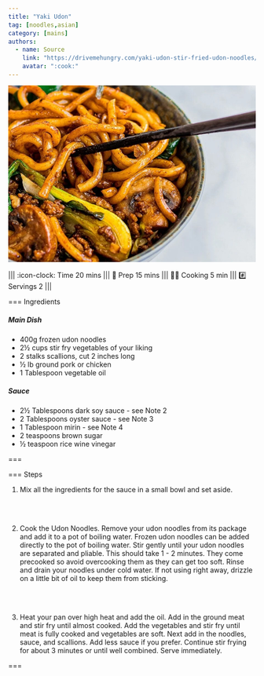 ```yaml
---
title: "Yaki Udon"
tag: [noodles,asian]
category: [mains]
authors:
  - name: Source
    link: "https://drivemehungry.com/yaki-udon-stir-fried-udon-noodles/#wprm-recipe-container-4045"
    avatar: ":cook:"
---
```


![](img/yaki-udon.jpg)

||| :icon-clock: Time
20 mins
||| :knife: Prep
15 mins
||| :cook: Cooking
5 min
||| :hash: Servings
2
|||

=== Ingredients

##### Main Dish
- 400g frozen udon noodles
- 2½ cups stir fry vegetables of your liking
- 2 stalks scallions, cut 2 inches long
- ½ lb ground pork or chicken
- 1 Tablespoon vegetable oil

##### Sauce
- 2½ Tablespoons dark soy sauce - see Note 2
- 2 Tablespoons oyster sauce - see Note 3
- 1 Tablespoon mirin - see Note 4
- 2 teaspoons brown sugar
- ½ teaspoon rice wine vinegar

===

=== Steps

1. Mix all the ingredients for the sauce in a small bowl and set aside.
<br>
<br>

2. Cook the Udon Noodles. Remove your udon noodles from its package and add it to a pot of boiling water. Frozen udon noodles can be added directly to the pot of boiling water. Stir gently until your udon noodles are separated and pliable. This should take 1 - 2 minutes. They come precooked so avoid overcooking them as they can get too soft. Rinse and drain your noodles under cold water. If not using right away, drizzle on a little bit of oil to keep them from sticking.
<br>
<br>

3. Heat your pan over high heat and add the oil. Add in the ground meat and stir fry until almost cooked. Add the vegetables and stir fry until meat is fully cooked and vegetables are soft. Next add in the noodles, sauce, and scallions. Add less sauce if you prefer. Continue stir frying for about 3 minutes or until well combined. Serve immediately.

===
